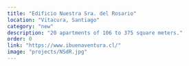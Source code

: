 ```yaml
---
title: "Edificio Nuestra Sra. del Rosario"
location: "Vitacura, Santiago"
category: "new"
description: "20 apartments of 106 to 375 square meters."
order: 0
link: "https://www.ibuenaventura.cl/"
image: "projects/NSdR.jpg"
---
```


